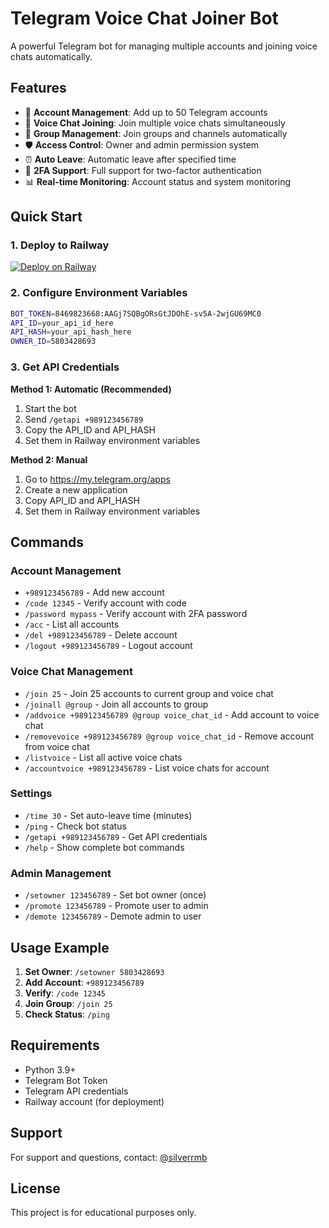 # Telegram Voice Chat Joiner Bot

A powerful Telegram bot for managing multiple accounts and joining voice chats automatically.

## Features

- 🔐 **Account Management**: Add up to 50 Telegram accounts
- 🎤 **Voice Chat Joining**: Join multiple voice chats simultaneously
- 👥 **Group Management**: Join groups and channels automatically
- 🛡️ **Access Control**: Owner and admin permission system
- ⏰ **Auto Leave**: Automatic leave after specified time
- 🔑 **2FA Support**: Full support for two-factor authentication
- 📊 **Real-time Monitoring**: Account status and system monitoring

## Quick Start

### 1. Deploy to Railway

[![Deploy on Railway](https://railway.app/button.svg)](https://railway.app/template/deploy)

### 2. Configure Environment Variables

```bash
BOT_TOKEN=8469823668:AAGj7SQBgORsGtJDOhE-sv5A-2wjGU69MC0
API_ID=your_api_id_here
API_HASH=your_api_hash_here
OWNER_ID=5803428693
```

### 3. Get API Credentials

**Method 1: Automatic (Recommended)**
1. Start the bot
2. Send `/getapi +989123456789`
3. Copy the API_ID and API_HASH
4. Set them in Railway environment variables

**Method 2: Manual**
1. Go to https://my.telegram.org/apps
2. Create a new application
3. Copy API_ID and API_HASH
4. Set them in Railway environment variables

## Commands

### Account Management
- `+989123456789` - Add new account
- `/code 12345` - Verify account with code
- `/password mypass` - Verify account with 2FA password
- `/acc` - List all accounts
- `/del +989123456789` - Delete account
- `/logout +989123456789` - Logout account

### Voice Chat Management
- `/join 25` - Join 25 accounts to current group and voice chat
- `/joinall @group` - Join all accounts to group
- `/addvoice +989123456789 @group voice_chat_id` - Add account to voice chat
- `/removevoice +989123456789 @group voice_chat_id` - Remove account from voice chat
- `/listvoice` - List all active voice chats
- `/accountvoice +989123456789` - List voice chats for account

### Settings
- `/time 30` - Set auto-leave time (minutes)
- `/ping` - Check bot status
- `/getapi +989123456789` - Get API credentials
- `/help` - Show complete bot commands

### Admin Management
- `/setowner 123456789` - Set bot owner (once)
- `/promote 123456789` - Promote user to admin
- `/demote 123456789` - Demote admin to user

## Usage Example

1. **Set Owner**: `/setowner 5803428693`
2. **Add Account**: `+989123456789`
3. **Verify**: `/code 12345`
4. **Join Group**: `/join 25`
5. **Check Status**: `/ping`

## Requirements

- Python 3.9+
- Telegram Bot Token
- Telegram API credentials
- Railway account (for deployment)

## Support

For support and questions, contact: [@silverrmb](https://t.me/silverrmb)

## License

This project is for educational purposes only.
